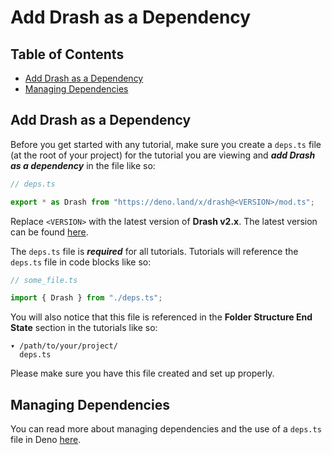 # Add Drash as a Dependency

## Table of Contents

- [Add Drash as a Dependency](#add-drash-as-a-dependency)
- [Managing Dependencies](#managing-dependencies)

## Add Drash as a Dependency

Before you get started with any tutorial, make sure you create a `deps.ts` file
(at the root of your project) for the tutorial you are viewing and **_add Drash
as a dependency_** in the file like so:

```typescript
// deps.ts

export * as Drash from "https://deno.land/x/drash@<VERSION>/mod.ts";
```

Replace `<VERSION>` with the latest version of **Drash v2.x**. The latest
version can be found [here](https://github.com/drashland/drash/releases/latest).

The `deps.ts` file is **_required_** for all tutorials. Tutorials will reference
the `deps.ts` file in code blocks like so:

```typescript
// some_file.ts

import { Drash } from "./deps.ts";
```

You will also notice that this file is referenced in the **Folder Structure End
State** section in the tutorials like so:

```text
▾ /path/to/your/project/
  deps.ts
```

Please make sure you have this file created and set up properly.

## Managing Dependencies

You can read more about managing dependencies and the use of a `deps.ts` file in
Deno [here](https://deno.land/manual/examples/manage_dependencies).
